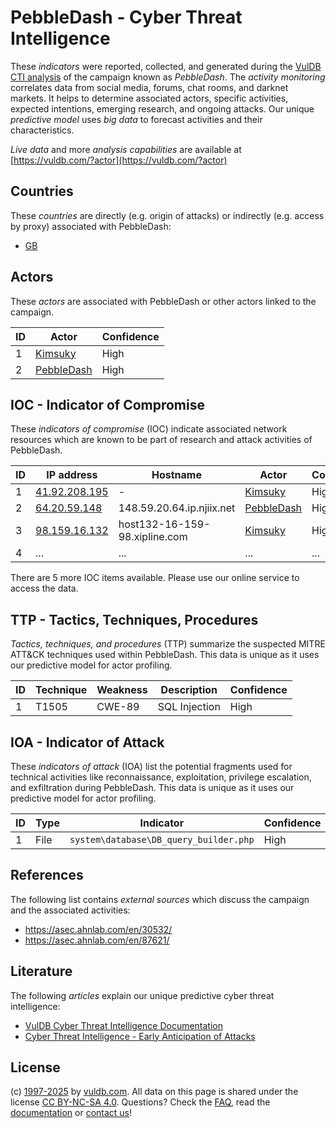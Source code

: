 # PebbleDash - Cyber Threat Intelligence

These _indicators_ were reported, collected, and generated during the [VulDB CTI analysis](https://vuldb.com/?kb.cti) of the campaign known as _PebbleDash_. The _activity monitoring_ correlates data from social media, forums, chat rooms, and darknet markets. It helps to determine associated actors, specific activities, expected intentions, emerging research, and ongoing attacks. Our unique _predictive model_ uses _big data_ to forecast activities and their characteristics.

_Live data_ and more _analysis capabilities_ are available at [https://vuldb.com/?actor](https://vuldb.com/?actor)

## Countries

These _countries_ are directly (e.g. origin of attacks) or indirectly (e.g. access by proxy) associated with PebbleDash:

* [GB](https://vuldb.com/?country.gb)

## Actors

These _actors_ are associated with PebbleDash or other actors linked to the campaign.

ID | Actor | Confidence
-- | ----- | ----------
1 | [Kimsuky](https://vuldb.com/?actor.kimsuky) | High
2 | [PebbleDash](https://vuldb.com/?actor.pebbledash) | High

## IOC - Indicator of Compromise

These _indicators of compromise_ (IOC) indicate associated network resources which are known to be part of research and attack activities of PebbleDash.

ID | IP address | Hostname | Actor | Confidence
-- | ---------- | -------- | ----- | ----------
1 | [41.92.208.195](https://vuldb.com/?ip.41.92.208.195) | - | [Kimsuky](https://vuldb.com/?actor.kimsuky) | High
2 | [64.20.59.148](https://vuldb.com/?ip.64.20.59.148) | 148.59.20.64.ip.njiix.net | [PebbleDash](https://vuldb.com/?actor.pebbledash) | High
3 | [98.159.16.132](https://vuldb.com/?ip.98.159.16.132) | host132-16-159-98.xipline.com | [Kimsuky](https://vuldb.com/?actor.kimsuky) | High
4 | ... | ... | ... | ...

There are 5 more IOC items available. Please use our online service to access the data.

## TTP - Tactics, Techniques, Procedures

_Tactics, techniques, and procedures_ (TTP) summarize the suspected MITRE ATT&CK techniques used within PebbleDash. This data is unique as it uses our predictive model for actor profiling.

ID | Technique | Weakness | Description | Confidence
-- | --------- | -------- | ----------- | ----------
1 | T1505 | CWE-89 | SQL Injection | High

## IOA - Indicator of Attack

These _indicators of attack_ (IOA) list the potential fragments used for technical activities like reconnaissance, exploitation, privilege escalation, and exfiltration during PebbleDash. This data is unique as it uses our predictive model for actor profiling.

ID | Type | Indicator | Confidence
-- | ---- | --------- | ----------
1 | File | `system\database\DB_query_builder.php` | High

## References

The following list contains _external sources_ which discuss the campaign and the associated activities:

* https://asec.ahnlab.com/en/30532/
* https://asec.ahnlab.com/en/87621/

## Literature

The following _articles_ explain our unique predictive cyber threat intelligence:

* [VulDB Cyber Threat Intelligence Documentation](https://vuldb.com/?kb.cti)
* [Cyber Threat Intelligence - Early Anticipation of Attacks](https://www.scip.ch/en/?labs.20201022)

## License

(c) [1997-2025](https://vuldb.com/?kb.changelog) by [vuldb.com](https://vuldb.com/?kb.about). All data on this page is shared under the license [CC BY-NC-SA 4.0](https://creativecommons.org/licenses/by-nc-sa/4.0/). Questions? Check the [FAQ](https://vuldb.com/?kb.faq), read the [documentation](https://vuldb.com/?kb) or [contact us](https://vuldb.com/?contact)!
